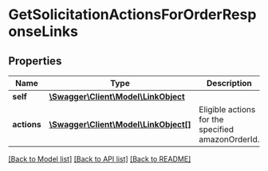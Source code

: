 # GetSolicitationActionsForOrderResponseLinks

## Properties
Name | Type | Description | Notes
------------ | ------------- | ------------- | -------------
**self** | [**\Swagger\Client\Model\LinkObject**](LinkObject.md) |  | 
**actions** | [**\Swagger\Client\Model\LinkObject[]**](LinkObject.md) | Eligible actions for the specified amazonOrderId. | 

[[Back to Model list]](../README.md#documentation-for-models) [[Back to API list]](../README.md#documentation-for-api-endpoints) [[Back to README]](../README.md)


